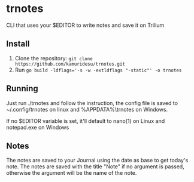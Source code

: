 # trnotes

CLI that uses your $EDITOR to write notes and save it on Trilium

## Install
1. Clone the repository: `git clone https://github.com/kamuridesu/trnotes.git`
2. Run `go build -ldflags='-s -w -extldflags "-static"' -o trnotes`

## Running
Just run ./trnotes and follow the instruction, the config file is saved to ~/.config/trnotes on linux and %APPDATA%\trnotes on Windows.

If no $EDITOR variable is set, it'll default to nano(1) on Linux and notepad.exe on Windows

## Notes
The notes are saved to your Journal using the date as base to get today's note. The notes are saved with the title "Note" if no argument is passed, otherwise the argument will be the name of the note.
